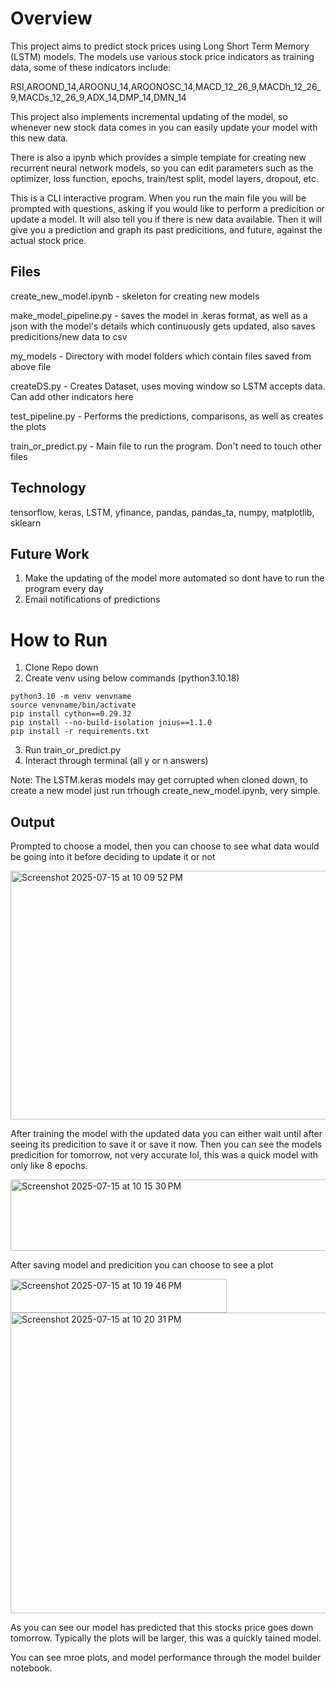 # Overview
This project aims to predict stock prices using Long Short Term Memory (LSTM) models. The models use various stock price indicators as training data, some of these indicators include:

RSI,AROOND_14,AROONU_14,AROONOSC_14,MACD_12_26_9,MACDh_12_26_9,MACDs_12_26_9,ADX_14,DMP_14,DMN_14

This project also implements incremental updating of the model, so whenever new stock data comes in you can easily update your model with this new data. 

There is also a ipynb which provides a simple template for creating new recurrent neural network models, so you can edit parameters such as the optimizer, loss function, epochs, train/test split, model layers, dropout, etc.

This is a CLI interactive program. When you run the main file you will be prompted with questions, asking if you would like to perform a predicition or update a model. It will also tell you if there is new data available. Then it will give you a prediction and graph its past predicitions, and future, against the actual stock price.

## Files
create_new_model.ipynb - skeleton for creating new models

make_model_pipeline.py - saves the model in .keras format, as well as a json with the model's details which continuously gets updated, also saves predicitions/new data to csv

my_models - Directory with model folders which contain files saved from above file

createDS.py - Creates Dataset, uses moving window so LSTM accepts data. Can add other indicators here

test_pipeline.py - Performs the predictions, comparisons, as well as creates the plots

train_or_predict.py - Main file to run the program. Don't need to touch other files

## Technology
tensorflow, keras, LSTM, yfinance, pandas, pandas_ta, numpy, matplotlib, sklearn

## Future Work
1. Make the updating of the model more automated so dont have to run the program every day
2. Email notifications of predictions


# How to Run

1. Clone Repo down
2. Create venv using below commands (python3.10.18)
```
python3.10 -m venv venvname
source venvname/bin/activate
pip install cython==0.29.32 
pip install --no-build-isolation jnius==1.1.0
pip install -r requirements.txt
```
3. Run train_or_predict.py
4. Interact through terminal (all y or n answers)

Note: The LSTM.keras models may get corrupted when cloned down, to create a new model just run trhough create_new_model.ipynb, very simple.

## Output

Prompted to choose a model, then you can choose to see what data would be going into it before deciding to update it or not

<img width="991" height="398" alt="Screenshot 2025-07-15 at 10 09 52 PM" src="https://github.com/user-attachments/assets/c09e78ee-f408-4101-93b8-298d27eb1e17" />

After training the model with the updated data you can either wait until after seeing its predicition to save it or save it now. Then you can see the models predicition for tomorrow, not very accurate lol, this was a quick model with only like 8 epochs.

<img width="878" height="114" alt="Screenshot 2025-07-15 at 10 15 30 PM" src="https://github.com/user-attachments/assets/97223b83-c7a3-49c8-98af-a8b639d477a2" />

After saving model and predicition you can choose to see a plot

<img width="346" height="54" alt="Screenshot 2025-07-15 at 10 19 46 PM" src="https://github.com/user-attachments/assets/f4be5a01-942e-451f-8aec-50451ac37aee" />

<img width="645" height="481" alt="Screenshot 2025-07-15 at 10 20 31 PM" src="https://github.com/user-attachments/assets/71baf6ed-4ae5-41b2-839a-2c9e8fbbb1ec" />

As you can see our model has predicted that this stocks price goes down tomorrow. Typically the plots will be larger, this was a quickly tained model.

You can see mroe plots, and model performance through the model builder notebook.







